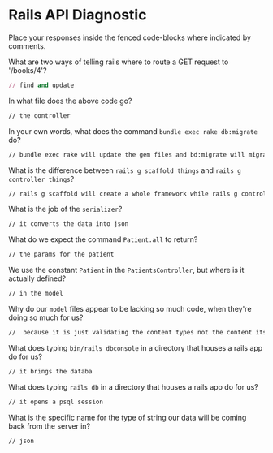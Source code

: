 # Rails API Diagnostic

Place your responses inside the fenced code-blocks where indicated by comments.


What are two ways of telling rails where to route a GET request to '/books/4'?

```rb
// find and update
```

In what file does the above code go?

```md
// the controller
```

In your own words, what does the command `bundle exec rake db:migrate` do?

```md
// bundle exec rake will update the gem files and bd:migrate will migrate a database
```

What is the difference between `rails g scaffold things` and
`rails g controller things`?

```md
// rails g scaffold will create a whole framework while rails g controller just makes the controller folder
```

What is the job of the `serializer`?

```md
// it converts the data into json
```

What do we expect the command `Patient.all` to return?

```md
// the params for the patient
```

We use the constant `Patient` in the `PatientsController`, but where is it
actually defined?

```md
// in the model
```

Why do our `model` files appear to be lacking so much code, when they're doing
so much for us?

```md
//  because it is just validating the content types not the content itself
```

What does typing `bin/rails dbconsole` in a directory that houses a rails app do for
us?

```md
// it brings the databa
```

What does typing `rails db` in a directory that houses a rails app do for us?

```md
// it opens a psql session
```

What is the specific name for the type of string our data will be coming back
from the server in?

```md
// json
```
